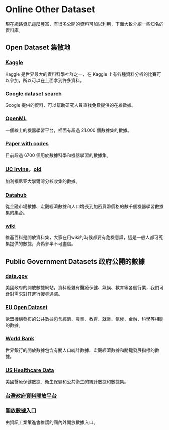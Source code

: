 

# Online Other Dataset

現在網路資訊這麼豐富，有很多公開的資料可加以利用，下面大致介紹一些知名的資料庫。


## Open Dataset 集散地

### [Kaggle](https://www.kaggle.com/datasets)

Kaggle 是世界最大的資料科學社群之一，在 Kaggle 上有各種資料分析的比賽可以參加，所以可以在上面拿到許多資料。

### [Google dataset search](https://datasetsearch.research.google.com/)

Google 提供的資料，可以幫助研究人員查找免費提供的在線數據。

### [OpenML](https://www.openml.org/search?type=data&sort=runs&status=active)

一個線上的機器學習平台，裡面有超過 21.000 個數據集的數據。

### [Paper with codes](https://paperswithcode.com/datasets)

目前超過 6700 個用於數據科學和機器學習的數據集。

### [UC Irvine](https://archive-beta.ics.uci.edu/)，[old](https://archive.ics.uci.edu/ml/index.php)

加利福尼亚大學爾灣分校收集的數據。

### [Datahub](https://datahub.io/search)

從金融市場數據、宏觀經濟數據和人口增長到加密貨幣價格的數千個機器學習數據集的集合。

### [wiki](https://en.wikipedia.org/wiki/List_of_datasets_for_machine-learning_research)

維基百科是開放資料集，大家在用wiki的時候都要有危機意識，這是一般人都可蒐集提供的數據，真偽參半不可盡信。


## Public Government Datasets 政府公開的數據

### [data.gov](https://catalog.data.gov/dataset)

美國政府的開放數據網站，資料龐雜有醫療保健、氣候、教育等各個行業，我們可針對需求對其進行搜尋過濾。


### [EU Open Dataset](https://data.europa.eu/data/datasets?locale=en)

歐盟機構發布的公共數據包含經濟、農業、教育、就業、氣候、金融、科學等相關的數據。

### [World Bank](https://data.worldbank.org/)

世界銀行的開放數據包含有關人口統計數據、宏觀經濟數據和關鍵發展指標的數據。

### [US Healthcare Data](https://researchguides.dartmouth.edu/c.php?g=517073&p=6289098)

美國醫療保健數據、衛生保健和公共衛生的統計數據和數據集。

### [台灣政府資料開放平台](https://data.gov.tw/)

### [開放數據入口](https://www.datastation.org.tw/opendata)

由資訊工業策進會維護的國內外開放數據入口。

